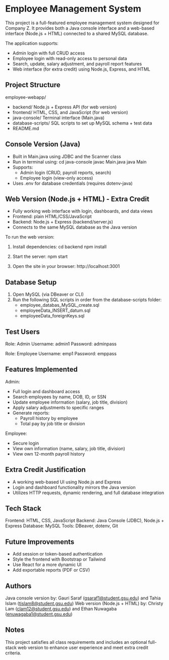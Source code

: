 # Employee Management System

This project is a full-featured employee management system designed for Company Z. It provides both a Java console interface and a web-based interface (Node.js + HTML) connected to a shared MySQL database.

The application supports:
- Admin login with full CRUD access
- Employee login with read-only access to personal data
- Search, update, salary adjustment, and payroll report features
- Web interface (for extra credit) using Node.js, Express, and HTML

## Project Structure

employee-webapp/
- backend/              Node.js + Express API (for web version)
- frontend/             HTML, CSS, and JavaScript (for web version)
- java-console/         Terminal interface (Main.java)
- database-scripts/     SQL scripts to set up MySQL schema + test data
- README.md

## Console Version (Java)

- Built in Main.java using JDBC and the Scanner class
- Run in terminal using:
  cd java-console
  javac Main.java
  java Main
- Supports:
  - Admin login (CRUD, payroll reports, search)
  - Employee login (view-only access)
- Uses .env for database credentials (requires dotenv-java)

## Web Version (Node.js + HTML) - Extra Credit

- Fully working web interface with login, dashboards, and data views
- Frontend: plain HTML/CSS/JavaScript
- Backend: Node.js + Express (backend/server.js)
- Connects to the same MySQL database as the Java version

To run the web version:

1. Install dependencies:
   cd backend
   npm install

2. Start the server:
   npm start

3. Open the site in your browser:
   http://localhost:3001

## Database Setup

1. Open MySQL (via DBeaver or CLI)
2. Run the following SQL scripts in order from the database-scripts folder:
   - employee_databas_MySQL_create.sql
   - employeeData_INSERT_datum.sql
   - employeeData_foreignKeys.sql

## Test Users

Role: Admin
Username: admin1
Password: adminpass

Role: Employee
Username: emp1
Password: emppass

## Features Implemented

Admin:
- Full login and dashboard access
- Search employees by name, DOB, ID, or SSN
- Update employee information (salary, job title, division)
- Apply salary adjustments to specific ranges
- Generate reports:
  - Payroll history by employee
  - Total pay by job title or division

Employee:
- Secure login
- View own information (name, salary, job title, division)
- View own 12-month payroll history

## Extra Credit Justification

- A working web-based UI using Node.js and Express
- Login and dashboard functionality mirrors the Java version
- Utilizes HTTP requests, dynamic rendering, and full database integration

## Tech Stack

Frontend: HTML, CSS, JavaScript
Backend: Java Console (JDBC), Node.js + Express
Database: MySQL
Tools: DBeaver, dotenv, Git

## Future Improvements

- Add session or token-based authentication
- Style the frontend with Bootstrap or Tailwind
- Use React for a more dynamic UI
- Add exportable reports (PDF or CSV)

## Authors

Java console version by: Gauri Saraf (gsaraf1@student.gsu.edu) and Tahia Islam (tislam8@student.gsu.edu)
Web version (Node.js + HTML) by: Christy Lam (clam12@student.gsu.edu) and Ethan Nuwagaba (enuwagaba1@student.gsu.edu)

## Notes

This project satisfies all class requirements and includes an optional full-stack web version to enhance user experience and meet extra credit criteria.

